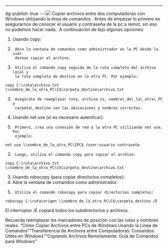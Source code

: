 ---
dg-publish: true
---![](../fetched_images\OIG2.jpg)
Copiar archivos entre dos computadoras con Windows utilizando la línea de comandos. 
Antes de empezar lo primero es asegurarnos de conocer el usuario y contraseña de la pc a remot, sin eso no podemos hacer nada. 
A continuación de tejo algunas opciones:
1. Usando copy:
1. 
        Abre la ventana de comandos como administrador en la PC desde la cual
        deseas copiar el archivo.
      
2. 
        Utiliza el comando copy seguido de la ruta completa del archivo local y
        la ruta completa de destino en la otra PC. Por ejemplo:
        
```
copy C:\ruta\archivo.txt \\nombre_de_la_otra_PC\C$\carpeta_destino\archivo.txt
```

3. 
        Asegúrate de reemplazar ruta, archivo.tx, nombre\_de\_la\_otra\_PC y
        carpeta\_destino con las ubicaciones y nombres correctos.
      

2. Usando net use \(si es necesario autenticar\):
1. 
        Primero, crea una conexión de red a la otra PC utilizando net use. Por
        ejemplo:
```
net use \\nombre_de_la_otra_PC\IPC$ /user:usuario contraseña
```

2. 
        Luego, utiliza el comando copy para copiar el archivo:
```
copy C:\ruta\archivo.txt \\nombre_de_la_otra_PC\C$\carpeta_destino\archivo.txt
```


3. Usando robocopy \(para copiar directorios completos\):
1. Abre la ventana de comandos como administrador.
2. 
        Utiliza el comando robocopy para copiar directorios completos:
```
robocopy C:\ruta\origen \\nombre_de_la_otra_PC\C$\carpeta_destino /E
```
El
        interruptor /E copiará todos los subdirectorios y archivos.
      



  Recuerda reemplazar los marcadores de posición con las rutas y nombres reales.
“Cómo Copiar Archivos entre PCs de Windows Usando la Línea de Comandos”“Transferencia de Archivos entre Computadoras: Comandos Útiles en Windows”“Copiando Archivos Remotamente: Guía de Comandos para Windows”
